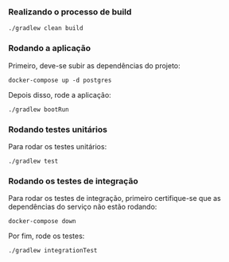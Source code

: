 ### Realizando o processo de build

```
./gradlew clean build
```


### Rodando a aplicação

Primeiro, deve-se subir as dependências do projeto:
```
docker-compose up -d postgres
```
Depois disso, rode a aplicação:
```
./gradlew bootRun
```

### Rodando testes unitários

Para rodar os testes unitários:

```
./gradlew test
```

### Rodando os testes de integração
Para rodar os testes de integração, primeiro certifique-se que as dependências do serviço não estão rodando:

```
docker-compose down
```

Por fim, rode os testes:

```
./gradlew integrationTest
```
